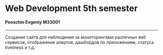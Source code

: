 # Web Development 5th semester
#### Peoschin Evgeniy M33001
___

Создание сайта для наблюдения за мониторингами различных веб сервисов,
отображения алертов, дашбордов по приложениям, статуса liveliness и т.д.